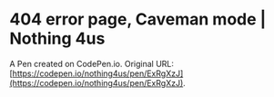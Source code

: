 # 404 error page, Caveman mode | Nothing 4us

A Pen created on CodePen.io. Original URL: [https://codepen.io/nothing4us/pen/ExRgXzJ](https://codepen.io/nothing4us/pen/ExRgXzJ).

